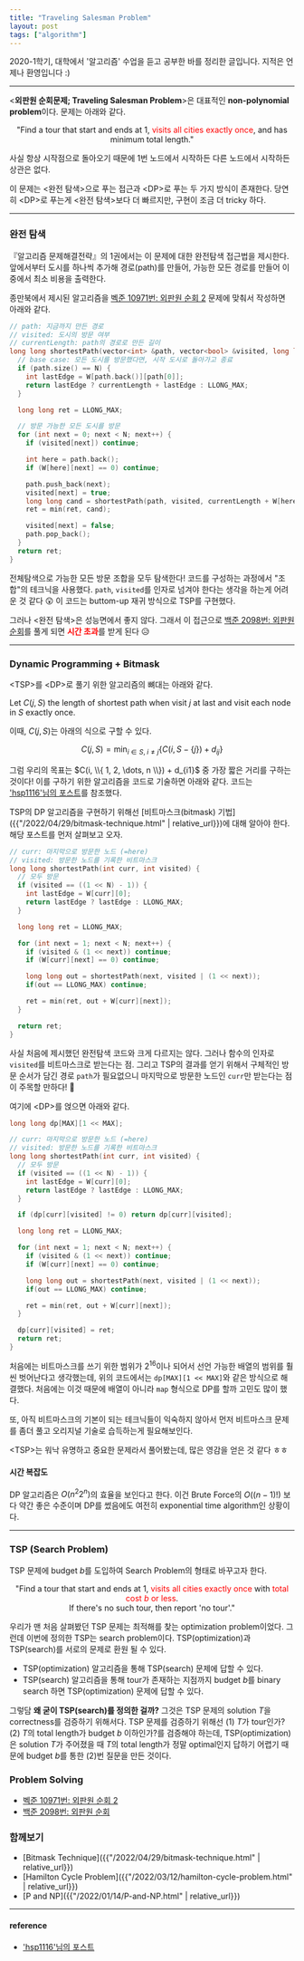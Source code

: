 ```yaml
---
title: "Traveling Salesman Problem"
layout: post
tags: ["algorithm"]
---
```




2020-1학기, 대학에서 '알고리즘' 수업을 듣고 공부한 바를 정리한 글입니다. 지적은 언제나 환영입니다 :)

<hr/>

\<**외판원 순회문제; Traveling Salesman Problem**\>은 대표적인 **non-polynomial problem**이다. 문제는 아래와 같다.

<div class="statement" markdown="1" align="center">

"Find a tour that start and ends at $1$, <span style="color:red">visits all cities exactly once</span>, and has minimum total length."

</div>

사실 항상 시작점으로 돌아오기 때문에 $1$번 노드에서 시작하든 다른 노드에서 시작하든 상관은 없다.

이 문제는 \<완전 탐색\>으로 푸는 접근과 \<DP\>로 푸는 두 가지 방식이 존재한다. 당연히 \<DP\>로 푸는게 \<완전 탐색\>보다 더 빠르지만, 구현이 조금 더 tricky 하다.

<hr/>

### 완전 탐색

『알고리즘 문제해결전략』의 1권에서는 이 문제에 대한 완전탐색 접근법을 제시한다. 앞에서부터 도시를 하나씩 추가해 경로(path)를 만들어, 가능한 모든 경로를 만들어 이 중에서 최소 비용을 출력한다.

종만북에서 제시된 알고리즘을 [벡준 10971번: 외판원 순회 2](https://www.acmicpc.net/problem/10971) 문제에 맞춰서 작성하면 아래와 같다.

``` cpp
// path: 지금까지 만든 경로
// visited: 도시의 방문 여부
// currentLength: path의 경로로 만든 길이
long long shortestPath(vector<int> &path, vector<bool> &visited, long long currentLength) {
  // base case: 모든 도시를 방문했다면, 시작 도시로 돌아가고 종료
  if (path.size() == N) {
    int lastEdge = W[path.back()][path[0]];
    return lastEdge ? currentLength + lastEdge : LLONG_MAX;
  }

  long long ret = LLONG_MAX;

  // 방문 가능한 모든 도시를 방문
  for (int next = 0; next < N; next++) {
    if (visited[next]) continue;

    int here = path.back();
    if (W[here][next] == 0) continue;

    path.push_back(next);
    visited[next] = true;
    long long cand = shortestPath(path, visited, currentLength + W[here][next]);
    ret = min(ret, cand);

    visited[next] = false;
    path.pop_back();
  }
  return ret;
}
```

전체탐색으로 가능한 모든 방문 조합을 모두 탐색한다! 코드를 구성하는 과정에서 "조합"의 테크닉을 사용했다. `path`, `visited`를 인자로 넘겨야 한다는 생각을 하는게 어려운 것 같다 😲 이 코드는 buttom-up 재귀 방식으로 TSP를 구현했다.

그러나 \<완전 탐색\>은 성능면에서 좋지 않다. 그래서 이 접근으로 [백준 2098번: 외판원 순회](https://www.acmicpc.net/problem/2098)를 풀게 되면 <span style="color: red">**시간 초과**</span>를 받게 된다 😥

<hr/>

### Dynamic Programming + Bitmask

\<TSP\>를 \<DP\>로 풀기 위한 알고리즘의 뼈대는 아래와 같다.

<div class="math-statement" markdown="1">

Let $C(j, S)$ the length of shortest path when visit $j$ at last and visit each node in $S$ exactly once.

이때, $C(j, S)$는 아래의 식으로 구할 수 있다.

$$
C(j, S) = \min_{i \in S, \; i \ne j} \left\{ C(i, S - \{j\}) + d_{ij}\right\}
$$

그럼 우리의 목표는 $C(i, \\{ 1, 2, \dots, n \\}) + d_{i1}$ 중 가장 짧은 거리를 구하는 것이다! 이를 구하기 위한 알고리즘을 코드로 기술하면 아래와 같다. 코드는 ['hsp1116'님의 포스트](https://hsp1116.tistory.com/40)를 참조했다.

</div>

TSP의 DP 알고리즘을 구현하기 위해선 [비트마스크(bitmask) 기법]({{"/2022/04/29/bitmask-technique.html" | relative_url}})에 대해 알아야 한다. 해당 포스트를 먼저 살펴보고 오자.

``` cpp
// curr: 마지막으로 방문한 노드 (=here)
// visited: 방문한 노드를 기록한 비트마스크
long long shortestPath(int curr, int visited) {
  // 모두 방문
  if (visited == ((1 << N) - 1)) {
    int lastEdge = W[curr][0];
    return lastEdge ? lastEdge : LLONG_MAX;
  }

  long long ret = LLONG_MAX;

  for (int next = 1; next < N; next++) {
    if (visited & (1 << next)) continue;
    if (W[curr][next] == 0) continue;

    long long out = shortestPath(next, visited | (1 << next));
    if(out == LLONG_MAX) continue;

    ret = min(ret, out + W[curr][next]);
  }

  return ret;
}
```

사실 처음에 제시했던 완전탐색 코드와 크게 다르지는 않다. 그러나 함수의 인자로 `visited`를 비트마스크로 받는다는 점. 그리고 TSP의 결과를 얻기 위해서 구체적인 방문 순서가 담긴 경로 `path`가 필요없으니 마지막으로 방문한 노드인 `curr`만 받는다는 점이 주목할 만하다! 🤩

여기에 \<DP\>를 얹으면 아래와 같다. 

``` cpp
long long dp[MAX][1 << MAX];

// curr: 마지막으로 방문한 노드 (=here)
// visited: 방문한 노드를 기록한 비트마스크
long long shortestPath(int curr, int visited) {
  // 모두 방문
  if (visited == ((1 << N) - 1)) {
    int lastEdge = W[curr][0];
    return lastEdge ? lastEdge : LLONG_MAX;
  }

  if (dp[curr][visited] != 0) return dp[curr][visited];

  long long ret = LLONG_MAX;

  for (int next = 1; next < N; next++) {
    if (visited & (1 << next)) continue;
    if (W[curr][next] == 0) continue;

    long long out = shortestPath(next, visited | (1 << next));
    if(out == LLONG_MAX) continue;

    ret = min(ret, out + W[curr][next]);
  }

  dp[curr][visited] = ret;
  return ret;
}
```

처음에는 비트마스크를 쓰기 위한 범위가 $2^{16}$이나 되어서 선언 가능한 배열의 범위를 훨씬 벗어난다고 생각했는데, 위의 코드에서는 `dp[MAX][1 << MAX]`와 같은 방식으로 해결했다. 처음에는 이것 때문에 배열이 아니라 `map` 형식으로 DP를 할까 고민도 많이 했다.

또, 아직 비트마스크의 기본이 되는 테크닉들이 익숙하지 않아서 먼저 비트마스크 문제를 좀더 풀고 오리지널 기술로 습득하는게 필요해보인다.

\<TSP\>는 워낙 유명하고 중요한 문제라서 풀어봤는데, 많은 영감을 얻은 것 같다 ㅎㅎ

#### 시간 복잡도

DP 알고리즘은 $O(n^2 2^n)$의 효율을 보인다고 한다. 이건 Brute Force의 $O((n-1)!)$ 보다 약간 좋은 수준이며 DP를 썼음에도 여전히 exponential time algorithm인 상황이다.

<hr/>

### TSP (Search Problem)

TSP 문제에 budget $b$를 도입하여 Search Problem의 형태로 바꾸고자 한다.

<div class="statement" markdown="1" align="center">

"Find a tour that start and ends at $1$, <span style="color:red">visits all cities exactly once</span> with <span style="color:red">total cost $b$ or less</span>. <br/>
If there's no such tour, then report 'no tour'."

</div>

우리가 맨 처음 살펴봤던 TSP 문제는 최적해를 찾는 optimization problem이었다. 그런데 이번에 정의한 TSP는 search problem이다. TSP(optimization)과 TSP(search)를 서로의 문제로 환원 될 수 있다. 

- TSP(optimization) 알고리즘을 통해 TSP(search) 문제에 답할 수 있다.
- TSP(search) 알고리즘을 통해 tour가 존재하는 지점까지 budget $b$를 binary search 하면 TSP(optimization) 문제에 답할 수 있다.

그렇담 **왜 굳이 TSP(search)를 정의한 걸까?** 그것은 TSP 문제의 solution $T$을 correctness를 검증하기 위해서다. TSP 문제를 검증하기 위해선 (1) $T$가 tour인가? (2) $T$의 total length가 budget $b$ 이하인가?를 검증해야 하는데, TSP(optimization)은 solution $T$가 주어졌을 때 $T$의 total length가 정말 optimal인지 답하기 어렵기 때문에 budget $b$를 통한 (2)번 질문을 만든 것이다.

### Problem Solving

- [벡준 10971번: 외판원 순회 2](https://www.acmicpc.net/problem/10971)
- [백준 2098번: 외판원 순회](https://www.acmicpc.net/problem/2098)

### 함께보기

- [Bitmask Technique]({{"/2022/04/29/bitmask-technique.html" | relative_url}})
- [Hamilton Cycle Problem]({{"/2022/03/12/hamilton-cycle-problem.html" | relative_url}})
- [P and NP]({{"/2022/01/14/P-and-NP.html" | relative_url}})


<hr/>

#### reference

- ['hsp1116'님의 포스트](https://hsp1116.tistory.com/40)